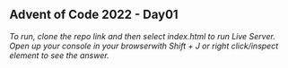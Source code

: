 ## Advent of Code 2022 - Day01

_To run, clone the repo link and then select index.html to run Live Server. Open up your console in your browserwith Shift + J or right click/inspect element to see the answer._